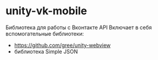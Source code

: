 unity-vk-mobile
===============

Библиотека для работы с Вконтакте API
Включает в себя вспомогательные библиотеки:
- https://github.com/gree/unity-webview
- библиотека Simple JSON
